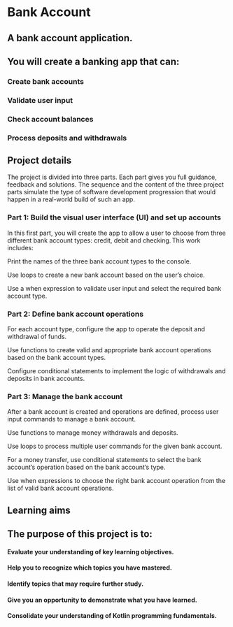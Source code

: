 # Bank Account

## A bank account application.

## You will create a banking app that can:

### Create bank accounts 

### Validate user input 

### Check account balances 

### Process deposits and withdrawals  

## Project details
The project is divided into three parts. Each part gives you full guidance, feedback and solutions. The sequence and the content of the three project parts simulate the type of software development progression that would happen in a real-world build of such an app.

### Part 1: Build the visual user interface (UI) and set up accounts
In this first part, you will create the app to allow a user to choose from three different bank account types: credit, debit and checking. This work includes:

Print the names of the three bank account types to the console. 

Use loops to create a new bank account based on the user’s choice. 

Use a when expression to validate user input and select the required bank account type. 

### Part 2: Define bank account operations
For each account type, configure the app to operate the deposit and withdrawal of funds. 

Use functions to create valid and appropriate bank account operations based on the bank account types. 

Configure conditional statements to implement the logic of withdrawals and deposits in bank accounts. 

### Part 3: Manage the bank account
After a bank account is created and operations are defined, process user input commands to manage a bank account.

Use functions to manage money withdrawals and deposits. 

Use loops to process multiple user commands for the given bank account. 

For a money transfer, use conditional statements to select the bank account’s operation based on the bank account’s type. 

Use when expressions to choose the right bank account operation from the list of valid bank account operations. 

## Learning aims
## The purpose of this project is to: 

#### Evaluate your understanding of key learning objectives.

#### Help you to recognize which topics you have mastered.  

#### Identify topics that may require further study. 

#### Give you an opportunity to demonstrate what you have learned. 

#### Consolidate your understanding of Kotlin programming fundamentals. 
